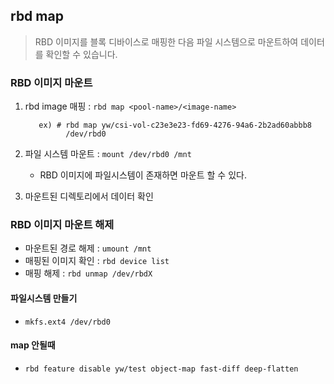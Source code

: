 ## rbd map
> RBD 이미지를 블록 디바이스로 매핑한 다음 파일 시스템으로 마운트하여 데이터를 확인할 수 있습니다.

### RBD 이미지 마운트
1. rbd image 매핑 : `rbd map <pool-name>/<image-name>`
   ```
      ex) # rbd map yw/csi-vol-c23e3e23-fd69-4276-94a6-2b2ad60abbb8
            /dev/rbd0
   ```
2. 파일 시스템 마운트 : `mount /dev/rbd0 /mnt`
   - RBD 이미지에 파일시스템이 존재하면 마운트 할 수 있다.

3. 마운트된 디렉토리에서 데이터 확인

### RBD 이미지 마운트 해제
- 마운트된 경로 해제 : `umount /mnt`
- 매핑된 이미지 확인 : `rbd device list`
- 매핑 해제 : `rbd unmap /dev/rbdX`

#### 파일시스템 만들기
- `mkfs.ext4 /dev/rbd0`
#### map 안될때
- `rbd feature disable yw/test object-map fast-diff deep-flatten`